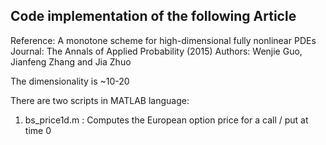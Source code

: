 ## Code implementation of the following Article

Reference: A monotone scheme for high-dimensional fully nonlinear PDEs
Journal: The Annals of Applied Probability (2015) 
Authors: Wenjie Guo, Jianfeng Zhang and Jia Zhuo 

The dimensionality is ~10-20 

There are two scripts in MATLAB language: 
1) bs_price1d.m : Computes the European option price for a call / put at time 0 







